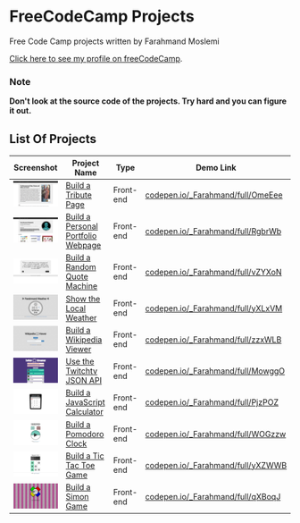 FreeCodeCamp Projects
=======

Free Code Camp projects written by Farahmand Moslemi

[Click here to see my profile on freeCodeCamp](https://www.freecodecamp.com/farahmandm).

### **Note**

**Don't look at the source code of the projects. Try hard and you can figure it out.**

## List Of Projects

 Screenshot | Project Name | Type | Demo Link
 ---------- | ------------ |----- | ---------
 ![Tribute Page By Farahmand Moslemi](projects/frontend/tribute-page/tribute-page-thumb.png) | [Build a Tribute Page](https://www.freecodecamp.com/challenges/Build%20a%20Tribute%20Page) | Front-end | [codepen.io/_Farahmand/full/OmeEee](https://codepen.io/_Farahmand/full/OmeEee/)
 ![Portfolio Page By Farahmand Moslemi](projects/frontend/portfolio-page/portfolio-page-thumb.png) | [Build a Personal Portfolio Webpage](https://www.freecodecamp.com/challenges/Build%20a%20Personal%20Portfolio%20Webpage) | Front-end | [codepen.io/_Farahmand/full/RgbrWb](https://codepen.io/_Farahmand/full/RgbrWb/)
 ![Random Quote Machine By Farahmand Moslemi](projects/frontend/random-quote-machine/random-quote-machine-thumb.png) | [Build a Random Quote Machine](https://www.freecodecamp.com/challenges/Build%20a%20Random%20Quote%20Machine) | Front-end | [codepen.io/_Farahmand/full/vZYXoN](https://codepen.io/_Farahmand/full/vZYXoN/)
 ![Local Weather By Farahmand Moslemi](projects/frontend/local-weather/local-weather-thumb.png) | [Show the Local Weather](https://www.freecodecamp.com/challenges/Show%20the%20Local%20Weather) | Front-end | [codepen.io/_Farahmand/full/yXLxVM](https://codepen.io/_Farahmand/full/yXLxVM/)
 ![Wikipedia Viewer By Farahmand Moslemi](projects/frontend/wikipedia-viewer/wikipedia-viewer-thumb.png) | [Build a Wikipedia Viewer](https://www.freecodecamp.com/challenges/Build%20a%20Wikipedia%20Viewer) | Front-end | [codepen.io/_Farahmand/full/zzxWLB](https://codepen.io/_Farahmand/full/zzxWLB/)
 ![Twitch Streamer By Farahmand Moslemi](projects/frontend/twitch-streamer/twitch-streamer-thumb.png) | [Use the Twitchtv JSON API](https://www.freecodecamp.com/challenges/Use%20the%20Twitchtv%20JSON%20API) | Front-end | [codepen.io/_Farahmand/full/MowggO](https://codepen.io/_Farahmand/full/MowggO/)
 ![Calculator By Farahmand Moslemi](projects/frontend/calculator/calculator-thumb.png) | [Build a JavaScript Calculator](https://www.freecodecamp.com/challenges/Build%20a%20JavaScript%20Calculator) | Front-end | [codepen.io/_Farahmand/full/PjzPOZ](https://codepen.io/_Farahmand/full/PjzPOZ/)
 ![Pomodoro Clock By Farahmand Moslemi](projects/frontend/pomodoro-clock/pomodoro-clock-thumb.png) | [Build a Pomodoro Clock](https://www.freecodecamp.com/challenges/Build%20a%20Pomodoro%20Clock) | Front-end | [codepen.io/_Farahmand/full/WOGzzw](https://codepen.io/_Farahmand/full/WOGzzw/)
 ![Tic Tac Toe Game By Farahmand Moslemi](projects/frontend/tic-tac-toe-game/tic-tac-toe-game-thumb.png) | [Build a Tic Tac Toe Game](https://www.freecodecamp.com/challenges/Build%20a%20Tic%20Tac%20Toe%20Game) | Front-end | [codepen.io/_Farahmand/full/yXZWWB](https://codepen.io/_Farahmand/full/yXZWWB/)
 ![Simon Game By Farahmand Moslemi](projects/frontend/simon-game/simon-game-thumb.png) | [Build a Simon Game](https://www.freecodecamp.com/challenges/Build%20a%20Simon%20Game) | Front-end | [codepen.io/_Farahmand/full/qXBoqJ](https://codepen.io/_Farahmand/full/qXBoqJ/)
